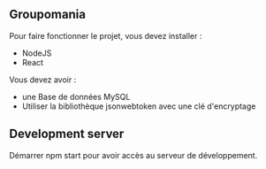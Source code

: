 ## Groupomania

Pour faire fonctionner le projet, vous devez installer :
- NodeJS
- React

Vous devez avoir : 

- une Base de données MySQL 
- Utiliser la bibliothèque jsonwebtoken avec une clé d'encryptage

## Development server

Démarrer npm start pour avoir accès au serveur de développement. 
